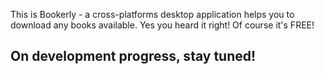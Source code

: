 This is Bookerly - a cross-platforms desktop application helps you to download any books available. 
Yes you heard it right! Of course it's FREE!
## On development progress, stay tuned!
